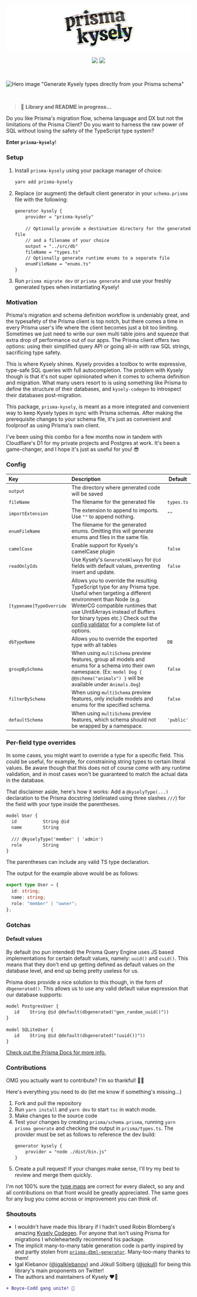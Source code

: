 ![Prisma Kysely](assets/logo-hero.png)

<p align="center">
<a href="https://www.npmjs.com/package/prisma-kysely"><img src="https://badge.fury.io/js/prisma-kysely.svg"></a>
<a href="https://ko-fi.com/N4N7QQZVA"><img height=20 src="https://ko-fi.com/img/githubbutton_sm.svg"></a>
</p>

<br/>

![Hero image "Generate Kysely types directly from your Prisma
schema"](assets/hero.png)

<br/>

> 🚧 **Library and README in progress...**

Do you like Prisma's migration flow, schema language and DX but not the
limitations of the Prisma Client? Do you want to harness the raw power of SQL
without losing the safety of the TypeScript type system?

**Enter `prisma-kysely`**!

### Setup

1. Install `prisma-kysely` using your package manager of choice:

   ```sh
   yarn add prisma-kysely
   ```

2. Replace (or augment) the default client generator in your `schema.prisma`
   file with the following:

   ```prisma
   generator kysely {
       provider = "prisma-kysely"

       // Optionally provide a destination directory for the generated file
       // and a filename of your choice
       output = "../src/db"
       fileName = "types.ts"
       // Optionally generate runtime enums to a separate file
       enumFileName = "enums.ts"
   }
   ```

3. Run `prisma migrate dev` or `prisma generate` and use your freshly generated
   types when instantiating Kysely!

### Motivation

Prisma's migration and schema definition workflow is undeniably great, and the
typesafety of the Prisma client is top notch, but there comes a time in every
Prisma user's life where the client becomes just a bit too limiting. Sometimes
we just need to write our own multi table joins and squeeze that extra drop of
performance out of our apps. The Prisma client offers two options: using their
simplified query API or going all-in with raw SQL strings, sacrificing type
safety.

This is where Kysely shines. Kysely provides a toolbox to write expressive,
type-safe SQL queries with full autocompletion. The problem with Kysely though
is that it's not super opinionated when it comes to schema definition and
migration. What many users resort to is using something like Prisma to define
the structure of their databases, and `kysely-codegen` to introspect their
databases post-migration.

This package, `prisma-kysely`, is meant as a more integrated and convenient way
to keep Kysely types in sync with Prisma schemas. After making the prerequisite
changes to your schema file, it's just as convenient and foolproof as using
Prisma's own client.

I've been using this combo for a few months now in tandem with Cloudflare's D1
for my private projects and Postgres at work. It's been a game-changer, and I
hope it's just as useful for you! 😎

### Config

| Key                      | Description                                                                                                                                                                                                                                                                                                                                                                         | Default    |
| :----------------------- | :---------------------------------------------------------------------------------------------------------------------------------------------------------------------------------------------------------------------------------------------------------------------------------------------------------------------------------------------------------------------------------- | ---------- |
| `output`                 | The directory where generated code will be saved                                                                                                                                                                                                                                                                                                                                    |            |
| `fileName`               | The filename for the generated file                                                                                                                                                                                                                                                                                                                                                 | `types.ts` |
| `importExtension`        | The extension to append to imports. Use `""` to append nothing.                                                                                                                                                                                                                                                                                                                     | `""`       |
| `enumFileName`           | The filename for the generated enums. Omitting this will generate enums and files in the same file.                                                                                                                                                                                                                                                                                 |            |
| `camelCase`              | Enable support for Kysely's camelCase plugin                                                                                                                                                                                                                                                                                                                                        | `false`    |
| `readOnlyIds`            | Use Kysely's `GeneratedAlways` for `@id` fields with default values, preventing insert and update.                                                                                                                                                                                                                                                                                  | `false`    |
| `[typename]TypeOverride` | Allows you to override the resulting TypeScript type for any Prisma type. Useful when targeting a different environment than Node (e.g. WinterCG compatible runtimes that use UInt8Arrays instead of Buffers for binary types etc.) Check out the [config validator](https://github.com/valtyr/prisma-kysely/blob/main/src/utils/validateConfig.ts) for a complete list of options. |            |
| `dbTypeName`             | Allows you to override the exported type with all tables                                                                                                                                                                                                                                                                                                                            | `DB`       |
| `groupBySchema`          | When using `multiSchema` preview features, group all models and enums for a schema into their own namespace. (Ex: `model Dog { @@schema("animals") }` will be available under `Animals.Dog`)                                                                                                                                                                                        | `false`    |
| `filterBySchema`         | When using `multiSchema` preview features, only include models and enums for the specified schema.                                                                                                                                                                                                                                                                                  | `false`    |
| `defaultSchema`          | When using `multiSchema` preview features, which schema should not be wrapped by a namespace.                                                                                                                                                                                                                                                                                       | `'public'` |

### Per-field type overrides

In some cases, you might want to override a type for a specific field. This
could be useful, for example, for constraining string types to certain literal
values. Be aware though that this does not of course come with any runtime
validation, and in most cases won't be guaranteed to match the actual data in
the database.

That disclaimer aside, here's how it works: Add a `@kyselyType(...)` declaration
to the Prisma docstring (deliniated using three slashes `///`) for the field
with your type inside the parentheses.

```prisma
model User {
  id          String @id
  name        String

  /// @kyselyType('member' | 'admin')
  role        String
}
```

The parentheses can include any valid TS type declaration.

The output for the example above would be as follows:

```ts
export type User = {
  id: string;
  name: string;
  role: "member" | "owner";
};
```

### Gotchas

#### Default values

By default (no pun intended) the Prisma Query Engine uses JS based
implementations for certain default values, namely: `uuid()` and `cuid()`. This
means that they don't end up getting defined as default values on the database
level, and end up being pretty useless for us.

Prisma does provide a nice solution to this though, in the form of
`dbgenerated()`. This allows us to use any valid default value expression that
our database supports:

```prisma
model PostgresUser {
   id    String @id @default(dbgenerated("gen_random_uuid()"))
}

model SQLiteUser {
   id    String @id @default(dbgenerated("(uuid())"))
}
```

[Check out the Prisma Docs for more
info.](https://www.prisma.io/docs/reference/api-reference/prisma-schema-reference#attribute-functions)

### Contributions

OMG you actually want to contribute? I'm so thankful! 🙇‍♂️

Here's everything you need to do (let me know if something's missing...)

1. Fork and pull the repository
2. Run `yarn install` and `yarn dev` to start `tsc` in watch mode.
3. Make changes to the source code
4. Test your changes by creating `prisma/schema.prisma`, running `yarn prisma generate` and checking the output in `prisma/types.ts`. The provider must be set
   as follows to reference the dev build:
   ```prisma
   generator kysely {
       provider = "node ./dist/bin.js"
   }
   ```
5. Create a pull request! If your changes make sense, I'll try my best to review
   and merge them quickly.

I'm not 100% sure the [type
maps](https://github.com/valtyr/prisma-kysely/blob/main/src/helpers/generateFieldType.ts)
are correct for every dialect, so any and all contributions on that front would
be greatly appreciated. The same goes for any bug you come across or improvement
you can think of.

### Shoutouts

- I wouldn't have made this library if I hadn't used Robin Blomberg's amazing
  [Kysely Codegen](https://github.com/RobinBlomberg/kysely-codegen). For anyone
  that isn't using Prisma for migrations I wholeheartedly recommend his package.
- The implicit many-to-many table generation code is partly inspired by and
  partly stolen from
  [`prisma-dbml-generator`](https://github.com/notiz-dev/prisma-dbml-generator/blob/752f89cf40257a9698913294b38843ac742f8345/src/generator/many-to-many-tables.ts).
  Many-too-many thanks to them!
- Igal Klebanov ([@igalklebanov](https://github.com/igalklebanov)) and Jökull Sólberg ([@jokull](https://github.com/jokull)) for being this library's
  main proponents on Twitter!
- The authors and maintainers of Kysely ❤️‍🔥

```diff
+ Boyce-Codd gang unite! 💽
```
